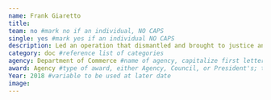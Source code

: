 ```yaml
---
name: Frank Giaretto
title:
team: no #mark no if an individual, NO CAPS
single: yes #mark yes if an individual NO CAPS
description: Led an operation that dismantled and brought to justice an international syndicate that illegally trafficked marine mammal ivory and black coral. Special Agent Giaretto’s work has had a deterrent effect on wildlife trafficking in the Hawaiian Islands and across the Pacific.
category: doc #reference list of categories
agency: Department of Commerce #name of agency, capitalize first letter of each name
award: Agency #type of award, either Agency, Council, or President's; this is case sensitive so make sure to match the options listed exactly. This section generates the format of the card
Year: 2018 #variable to be used at later date
image:
---
```

